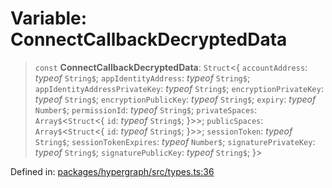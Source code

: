 # Variable: ConnectCallbackDecryptedData

> `const` **ConnectCallbackDecryptedData**: `Struct`\<\{ `accountAddress`: *typeof* `String$`; `appIdentityAddress`: *typeof* `String$`; `appIdentityAddressPrivateKey`: *typeof* `String$`; `encryptionPrivateKey`: *typeof* `String$`; `encryptionPublicKey`: *typeof* `String$`; `expiry`: *typeof* `Number$`; `permissionId`: *typeof* `String$`; `privateSpaces`: `Array$`\<`Struct`\<\{ `id`: *typeof* `String$`; \}\>\>; `publicSpaces`: `Array$`\<`Struct`\<\{ `id`: *typeof* `String$`; \}\>\>; `sessionToken`: *typeof* `String$`; `sessionTokenExpires`: *typeof* `Number$`; `signaturePrivateKey`: *typeof* `String$`; `signaturePublicKey`: *typeof* `String$`; \}\>

Defined in: [packages/hypergraph/src/types.ts:36](https://github.com/hashirpm/hypergraph/blob/ab4ea1cdb9430798142e0d735aac9d31c2cf0ae0/packages/hypergraph/src/types.ts#L36)

